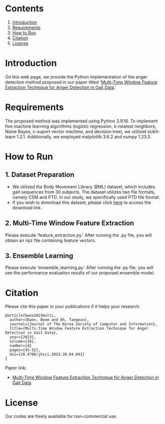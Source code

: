# Contents
1. [Introduction](#introduction)
2. [Requirements](#requirements)
3. [How to Run](#how-to-run)
4. [Citation](#citation)
5. [License](#license)

# Introduction

On this web page, we provide the Python implementation of the anger detection method proposed in our paper titled '[Multi-Time Window Feature Extraction Technique for Anger Detection in Gait Data](https://doi.org/10.9708/jksci.2023.28.04.041).'

# Requirements

The proposed method was implemented using Python 3.9.16. To implement five machine learning algorithms (logistic regression, k-nearest neighbors, Naive Bayes, c-suport vector machine, and decision tree), we utilized scikit-learn 1.2.1. Additionally, we employed matplotlib 3.6.2 and numpy 1.23.5.

# How to Run

## 1. Dataset Preparation

* We utilized the Body Movement Library (BML) dataset, which includes gait sequences from 30 subjects. The dataset utilizes two file formats, namely CSM and PTD. In our study, we specifically used PTD file format.
* If you wish to download this dataset, please click [here](https://paco.psy.gla.ac.uk/?page_id=14973) to access the download link.

## 2. Multi-Time Window Feature Extraction

Please execute 'feature_extraction.py.' After running the .py file, you will obtain an npz file containing feature vectors.

## 3. Ensemble Learning

Please execute 'ensemble_learning.py.' After running the .py file, you will see the performance evaluation results of our proposed ensemble model.

# Citation

Please cite this paper in your publications if it helps your research.

```
@article{kwon2023multi,
  author={Kwon, Beom and Oh, Taegeun},
  journal={Journal of The Korea Society of Computer and Information},
  title={Multi-Time Window Feature Extraction Technique for Anger Detection in Gait Data},
  year={2023},
  volume={28},
  number={4}
  pages={41-51},
  doi={10.9708/jksci.2023.28.04.041}
}
```
Paper link:
* [Multi-Time Window Feature Extraction Technique for Anger Detection in Gait Data](https://doi.org/10.9708/jksci.2023.28.04.041)

# License

Our codes are freely available for non-commercial use.
